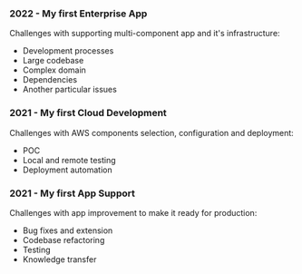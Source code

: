 ### 2022 - My first Enterprise App

Challenges with supporting multi-component app and it's infrastructure:
- Development processes
- Large codebase
- Complex domain
- Dependencies
- Another particular issues

### 2021 - My first Cloud Development

Challenges with AWS components selection, configuration and deployment:
- POC
- Local and remote testing
- Deployment automation

### 2021 - My first App Support

Challenges with app improvement to make it ready for production:
- Bug fixes and extension
- Codebase refactoring
- Testing
- Knowledge transfer